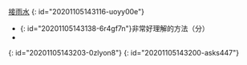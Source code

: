 [接雨水](https://leetcode-cn.com/problems/trapping-rain-water/)
{: id="20201105143116-uoyy00e"}

* {: id="20201105143138-6r4gf7n"}非常好理解的方法（分）
*
{: id="20201105143203-0zlyon8"}
{: id="20201105143200-asks447"}
